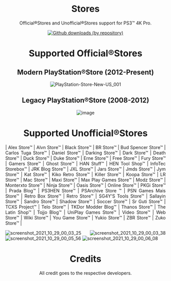 <div align="center"> 

# Stores
Official®Stores and Unofficial®Stores support for PS3™ 4K Pro.

[![Github downloads (by repository)](https://img.shields.io/github/downloads/LuanTeles/Stores/total?style=social)](https://github.com/LuanTeles/Stores/releases/)

# Supported Official®Stores

## Modern PlayStation®Store (2012-Present)
![PlayStation-Store-New-US_001](https://user-images.githubusercontent.com/110236244/202588066-4b7cb1dd-2797-442b-8df7-32aafd783899.jpg)

## Legacy PlayStation®Store (2008-2012)
![image](https://user-images.githubusercontent.com/110236244/202588571-4c171dd6-225a-4e1b-9f11-ff8779ffe8d1.png)

# Supported Unofficial®Stores
  
<div align="justify">
    
| Alex Store™ | Alvn Store™ | Black Store™ | BR Store™ | Bud Spencer Store™ | Carlos Tuga Store™ | Daniel Store™ | Darking Store™ | Dark Store™ | Death Store™ | Duck Store™ | Duke Store™ | Erne Store™ | Free Store™ | Fury Store™ | Gamers Store™ | Ghost Store™ | HAN Stuff™ | HEN Tool Shop™ | InfoTec Storebox™ | JRK Blog Store™ | JXL Store™ | Jars Store™ | Jmds Store™ | Jym Store™ | Kat Store™ | Kiko Retro Store™ | Killer Store™ | Koopa Store™ | LR Store™ | Mac Store™ | Maxi Store™ | Max Play Games Store™ | Modz Store™ | Monterxto Store™ | Ninja Store™ | Oasis Store™ | Online Store™ | PKGi Store™ | Prada Blog™ | PS3HEN Store™ | PSArchive Store ™ | PSN Games Mais Store™ | Retro Box Store™ | Retro Store™ | SG4Y'S Tools Store™ | Sallayin Store™ | Sandro Store™ | Shadow Store™ | Soccer Store™ | Sr Guti Store™ | TCXS Project™ | Telo Store™ | TKDor Modder Blog™ | Thanos Store™ | The Latin Shop™ | Tojjo Blog™ | UniPlay Games Store™ | Video Store™ | Web Store™ | Wiki Store™ | You Game Store™ | Yukio Store™ | ZBR Store™ | Zuko Store™ |

![screenshot_2021_10_29_00_03_25](https://user-images.githubusercontent.com/74815634/139367597-b36e893a-7a6c-479f-a3ac-22e05cd1183a.png)
![screenshot_2021_10_29_00_03_38](https://user-images.githubusercontent.com/74815634/139367599-5886cfc4-ed0f-4cb3-ba60-5f0b76581e6b.png)
![screenshot_2021_10_29_00_05_56](https://user-images.githubusercontent.com/74815634/139367601-3cecb190-b077-4953-b432-e27251d789a7.png)
![screenshot_2021_10_29_00_06_08](https://user-images.githubusercontent.com/74815634/139367602-26667f1d-ed06-43e1-8614-4b5d17b60f78.png)


</div>
  
<div align="center"> 
 
# Credits
All credit goes to the respective developers.
  
</div>
